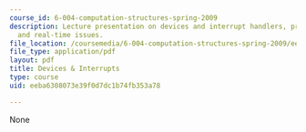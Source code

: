 ```yaml
---
course_id: 6-004-computation-structures-spring-2009
description: Lecture presentation on devices and interrupt handlers, preemptive interrupts,
  and real-time issues.
file_location: /coursemedia/6-004-computation-structures-spring-2009/eeba6308073e39f0d7dc1b74fb353a78_MIT6_004s09_lec19.pdf
file_type: application/pdf
layout: pdf
title: Devices & Interrupts
type: course
uid: eeba6308073e39f0d7dc1b74fb353a78

---
```

None